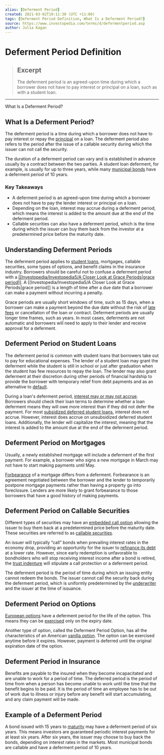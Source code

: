```yaml
---
alias: [Deferment Period]
created: 2021-03-02T19:11:30 (UTC +11:00)
tags: [Deferment Period Definition, What Is a Deferment Period?]
source: https://www.investopedia.com/terms/d/defermentperiod.asp
author: Julia Kagan
---
```


# Deferment Period Definition

> ## Excerpt
> The deferment period is an agreed-upon time during which a borrower does not have to pay interest or principal on a loan, such as with a student loan.

---

What Is a Deferment Period?
## What Is a Deferment Period?

The deferment period is a time during which a borrower does not have to pay interest or repay the [principal](https://www.investopedia.com/terms/p/principal.asp) on a loan. The deferment period also refers to the period after the issue of a callable security during which the issuer can not call the security.

The duration of a deferment period can vary and is established in advance usually by a contract between the two parties. A student loan deferment, for example, is usually for up to three years, while many [municipal bonds](https://www.investopedia.com/terms/m/municipalbond.asp) have a deferment period of 10 years.

### Key Takeaways

-   A deferment period is an agreed-upon time during which a borrower does not have to pay the lender interest or principal on a loan.
-   Depending on the loan, interest may accrue during a deferment period, which means the interest is added to the amount due at the end of the deferment period.
-   Callable securities can also have a deferment period, which is the time during which the issuer can buy them back from the investor at a predetermined price before the maturity date.

## Understanding Deferment Periods

The deferment period applies to [student loans](https://www.investopedia.com/terms/s/student-debt.asp), mortgages, callable securities, some types of options, and benefit claims in the insurance industry. Borrowers should be careful not to confuse a deferment period with a [[[Investopedia/Investopedia5/A Closer Look at Grace Periods|grace period]]](https://www.investopedia.com/terms/g/grace_period.asp). A [[Investopedia/Investopedia5/A Closer Look at Grace Periods|grace period]] is a length of time after a due date that a borrower can make a payment without incurring a penalty.

Grace periods are usually short windows of time, such as 15 days, when a borrower can make a payment beyond the due date without the risk of [late fees](https://www.investopedia.com/terms/l/late-fee.asp) or cancellation of the loan or contract. Deferment periods are usually longer time frames, such as years. In most cases, deferments are not automatic and borrowers will need to apply to their lender and receive approval for a deferment.

## Deferment Period on Student Loans

The deferment period is common with student loans that borrowers take out to pay for educational expenses. The lender of a student loan may grant the deferment while the student is still in school or just after graduation when the student has few resources to repay the loan. The lender may also grant deferment at their discretion during other periods of financial hardship to provide the borrower with temporary relief from debt payments and as an alternative to [default](https://www.investopedia.com/terms/d/default2.asp).

During a loan's deferment period, [interest may or may not accrue](https://www.investopedia.com/terms/a/accruedinterest.asp). Borrowers should check their loan terms to determine whether a loan deferment means they will owe more interest than if they did not defer the payment. For most [subsidized deferred student loans](https://www.investopedia.com/what-is-student-loan-deferment-4771251), interest does not accrue. However, interest does accrue on unsubsidized deferred student loans. Additionally, the lender will capitalize the interest, meaning that the interest is added to the amount due at the end of the deferment period.

## Deferment Period on Mortgages

Usually, a newly established mortgage will include a deferment of the first payment. For example, a borrower who signs a new mortgage in March may not have to start making payments until May.

[Forbearance](https://www.investopedia.com/terms/f/forbearance.asp) of a mortgage differs from a deferment. Forbearance is an agreement negotiated between the borrower and the lender to temporarily postpone mortgage payments rather than having a property go into foreclosure. Lenders are more likely to grant forbearance to those borrowers that have a good history of making payments.

## Deferment Period on Callable Securities

Different types of securities may have an [embedded call option](https://www.investopedia.com/terms/e/embeddedoption.asp) allowing the issuer to buy them back at a predetermined price before the maturity date. These securities are referred to as [callable securities](https://www.investopedia.com/terms/c/callable-security.asp).

An issuer will typically “call” bonds when prevailing interest rates in the economy drop, providing an opportunity for the issuer to [refinance its debt](https://www.investopedia.com/terms/r/refinance.asp) at a lower rate. However, since early redemption is unfavorable to bondholders who will stop receiving interest income after a bond is retired, the [trust indenture](https://www.investopedia.com/terms/t/trust_indenture.asp) will stipulate a call protection or a deferment period.

The deferment period is the period of time during which an issuing entity cannot redeem the bonds. The issuer cannot call the security back during the deferment period, which is uniformly predetermined by the [underwriter](https://www.investopedia.com/terms/u/underwriter.asp) and the issuer at the time of issuance.

## Deferment Period on Options

[European options](https://www.investopedia.com/terms/e/europeanoption.asp) have a deferment period for the life of the option. This means they can be [exercised](https://www.investopedia.com/terms/e/exercise.asp) only on the expiry date.

Another type of option, called the Deferment Period Option, has all the characteristics of an American [vanilla option](https://www.investopedia.com/terms/v/vanillaoption.asp). The option can be exercised anytime before it expires. However, payment is deferred until the original expiration date of the option.

## Deferment Period in Insurance

Benefits are payable to the insured when they become incapacitated and are unable to work for a period of time. The deferred period is the period of time from when a person has become unable to work until the time that the benefit begins to be paid. It is the period of time an employee has to be out of work due to illness or injury before any benefit will start accumulating, and any claim payment will be made.

## Example of a Deferment Period

A bond issued with 15 years to [maturity](https://www.investopedia.com/terms/m/maturity.asp) may have a deferment period of six years. This means investors are guaranteed periodic interest payments for at least six years. After six years, the issuer may choose to buy back the bonds, depending on interest rates in the markets. Most municipal bonds are callable and have a deferment period of 10 years.
